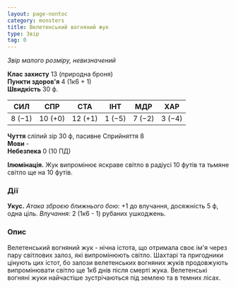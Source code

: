```yaml
---
layout: page-nontoc
category: monsters
title: Велетенський вогняний жук
type: Звір
tag: 0
---
```


_Звір малого розміру, невизначений_

**Клас захисту** 13 (природна броня)    
**Пункти здоров'я** 4 (1к6 + 1)    
**Швидкість** 30 ф.

| СИЛ    | СПР     | СТА     | ІНТ    | МДР    | ХАР    |
| ------ | ------- | ------- | ------ | ------ | ------ |
| 8 (−1) | 10 (+0) | 12 (+1) | 1 (−5) | 7 (−2) | 3 (−4) |

**Чуття** сліпий зір 30 ф, пасивне Сприйняття 8    
**Мови** -    
**Небезпека** 0 (10 ПД)

**Ілюмінація.** Жук випромінює яскраве світло в радіусі 10 футів та тьмяне світло ще на 10 футів.

### Дії
**Укус.** _Атака зброєю ближнього бою:_ +1 до влучання, досяжність 5 ф, одна ціль. _Влучання:_ 2 (1к6 - 1) рубаних ушкоджень.

### Опис
Велетенський вогняний жук - нічна істота, що отримала своє ім'я через пару світлових залоз, які випромінюють світло. Шахтарі та пригодники цінують цих істот, бо залози велетенських вогняних жуків продовжують випромінювати світло ще 1к6 днів після смерті жука. Велетенські вогняні жуки найчастіше зустрічаються під землею та в темних лісах. 